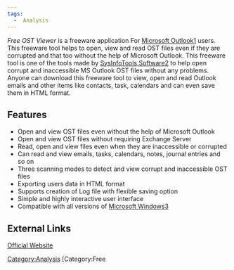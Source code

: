 ```yaml
---
tags:
  -  Analysis
---
```

*Free OST Viewer* is a freeware application For [Microsoft
Outlook](microsoft_outlook.md)[1](http://forensicswiki.org/wiki/Microsoft_Outlook)
users. This freeware tool helps to open, view and read OST files even if
they are corrupted and that too without the help of Microsoft Outlook.
This freeware tool is one of the tools made by [SysInfoTools
Software](sysinfotools_software.md)[2](http://forensicswiki.org/wiki/SysInfoTools_Software)
to help open corrupt and inaccessible MS Outlook OST files without any
problems. Anyone can download this freeware tool to view, open and read
Outlook emails and other items like contacts, task, calendars and can
even save them in HTML format.

## Features

- Open and view OST files even without the help of Microsoft Outlook
- Open and view OST files without requiring Exchange Server
- Read, open and view files even when they are inaccessible or corrupted
- Can read and view emails, tasks, calendars, notes, journal entries and
  so on
- Three scanning modes to detect and view corrupt and inaccessible OST
  files
- Exporting users data in HTML format
- Supports creation of Log file with flexible saving option
- Simple and highly interactive user interface
- Compatible with all versions of [Microsoft
  Windows](microsoft_windows.md)[3](http://forensicswiki.org/wiki/Windows)

## External Links

[Official
Website](https://www.sysinfotools.com/recovery/ost-file-viewer.php)

[Category:Analysis](category:analysis.md) [Category:Free
